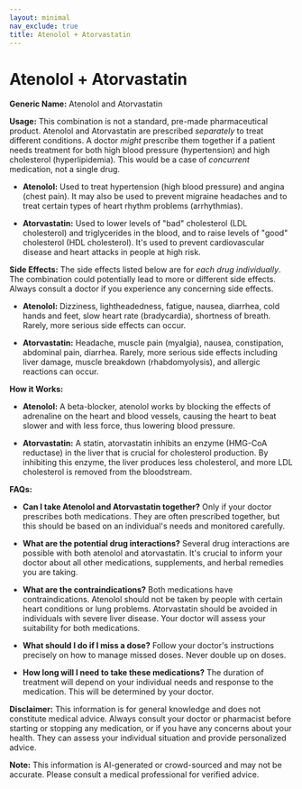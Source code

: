 ```yaml
---
layout: minimal
nav_exclude: true
title: Atenolol + Atorvastatin
---
```


# Atenolol + Atorvastatin

**Generic Name:** Atenolol and Atorvastatin

**Usage:** This combination is not a standard, pre-made pharmaceutical product.  Atenolol and Atorvastatin are prescribed *separately* to treat different conditions.  A doctor *might* prescribe them together if a patient needs treatment for both high blood pressure (hypertension) and high cholesterol (hyperlipidemia).  This would be a case of *concurrent* medication, not a single drug.

* **Atenolol:**  Used to treat hypertension (high blood pressure) and angina (chest pain).  It may also be used to prevent migraine headaches and to treat certain types of heart rhythm problems (arrhythmias).

* **Atorvastatin:** Used to lower levels of "bad" cholesterol (LDL cholesterol) and triglycerides in the blood, and to raise levels of "good" cholesterol (HDL cholesterol). It's used to prevent cardiovascular disease and heart attacks in people at high risk.


**Side Effects:** The side effects listed below are for *each drug individually*.  The combination could potentially lead to more or different side effects.  Always consult a doctor if you experience any concerning side effects.

* **Atenolol:** Dizziness, lightheadedness, fatigue, nausea, diarrhea, cold hands and feet, slow heart rate (bradycardia), shortness of breath.  Rarely, more serious side effects can occur.

* **Atorvastatin:** Headache, muscle pain (myalgia), nausea, constipation, abdominal pain, diarrhea. Rarely, more serious side effects including liver damage, muscle breakdown (rhabdomyolysis), and allergic reactions can occur.


**How it Works:**

* **Atenolol:**  A beta-blocker, atenolol works by blocking the effects of adrenaline on the heart and blood vessels, causing the heart to beat slower and with less force, thus lowering blood pressure.

* **Atorvastatin:** A statin, atorvastatin inhibits an enzyme (HMG-CoA reductase) in the liver that is crucial for cholesterol production. By inhibiting this enzyme, the liver produces less cholesterol, and more LDL cholesterol is removed from the bloodstream.


**FAQs:**

* **Can I take Atenolol and Atorvastatin together?**  Only if your doctor prescribes both medications.  They are often prescribed together, but this should be based on an individual's needs and monitored carefully.

* **What are the potential drug interactions?** Several drug interactions are possible with both atenolol and atorvastatin.  It's crucial to inform your doctor about all other medications, supplements, and herbal remedies you are taking.

* **What are the contraindications?**  Both medications have contraindications.  Atenolol should not be taken by people with certain heart conditions or lung problems. Atorvastatin should be avoided in individuals with severe liver disease.  Your doctor will assess your suitability for both medications.

* **What should I do if I miss a dose?** Follow your doctor's instructions precisely on how to manage missed doses.  Never double up on doses.

* **How long will I need to take these medications?** The duration of treatment will depend on your individual needs and response to the medication.  This will be determined by your doctor.

**Disclaimer:** This information is for general knowledge and does not constitute medical advice.  Always consult your doctor or pharmacist before starting or stopping any medication, or if you have any concerns about your health.  They can assess your individual situation and provide personalized advice.


**Note:** This information is AI-generated or crowd-sourced and may not be accurate. Please consult a medical professional for verified advice.